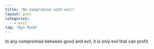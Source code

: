```yaml
---
title: 'No compromise with evil'
layout: post
categories:
    - evil
tag: 'Ayn Rand'
---
```


In any compromise between good and evil, it is only evil that can profit.